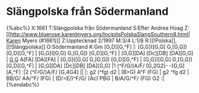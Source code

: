 # Slängpolska från Södermanland

{%abc%}
X:1661
T:Slängpolska från Södermanland
S:Efter Andrea Hoag
Z:[[http://www.bluerose.karenlmyers.org/IncipitsPolskaSlangSouthern8.html|Karen Myers (#1661)]]
Z:Upptecknad 2/1997
M:3/4
L:1/8
R:[[!Polska]], [[!Slängpolska]]
O:Södermanland
K:Gm
[G,D][G,^F]  |: [G,G]([G,G] G,[G,G]) [G,D][G,^F]  | [G,G]([G,G] G,[G,G]) [G,D][G,^F]  | [G,G][DA] [Dc][DB] [DA][G,G]  | [G,G]([^F/A/][G/A/]) A[FA] [DA][FA]  |
[G,G]([G,G] G,[G,G]) [G,D][G,^F]  | [G,G]([G,G] G,[G,G]) [G,D][G,^F]  | [G,G][DA] [Dc][DB] [DA][G,G]  |1 (^F/G/)A/F/ [G,2G2]- -[G,G][A,^F]  :|2 (^F/G/)A/F/ [G,4G4]  ||
|: g2 (^fg) d2 | (B>G) A^F (FG) | g2 ^fg d2 |
BB/G/ AA/^F/ (FG) | (D/=E/)^F/G/ (Ac) PBG | B/A/G/^F/ (FG) G2 :|
{%endabc%}

